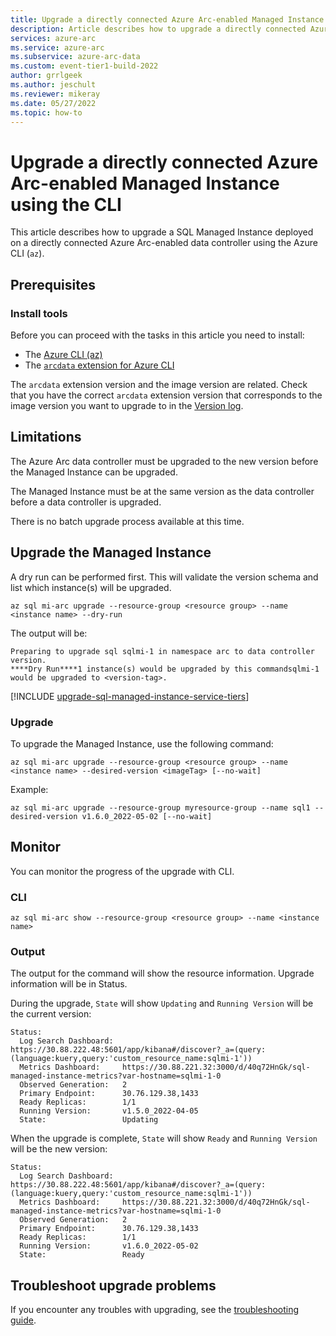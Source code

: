 ```yaml
---
title: Upgrade a directly connected Azure Arc-enabled Managed Instance using the CLI
description: Article describes how to upgrade a directly connected Azure Arc-enabled Managed Instance using the CLI
services: azure-arc
ms.service: azure-arc
ms.subservice: azure-arc-data
ms.custom: event-tier1-build-2022
author: grrlgeek
ms.author: jeschult
ms.reviewer: mikeray
ms.date: 05/27/2022
ms.topic: how-to
---
```


# Upgrade a directly connected Azure Arc-enabled Managed Instance using the CLI

This article describes how to upgrade a SQL Managed Instance deployed on a directly connected Azure Arc-enabled data controller using the Azure CLI (`az`).

## Prerequisites

### Install tools

Before you can proceed with the tasks in this article you need to install:

- The [Azure CLI (az)](/cli/azure/install-azure-cli)
- The [`arcdata` extension for Azure CLI](install-arcdata-extension.md)

The `arcdata` extension version and the image version are related. Check that you have the correct `arcdata` extension version that corresponds to the image version you want to upgrade to in the [Version log](version-log.md).

## Limitations

The Azure Arc data controller must be upgraded to the new version before the Managed Instance can be upgraded.

The Managed Instance must be at the same version as the data controller before a data controller is upgraded.

There is no batch upgrade process available at this time.

## Upgrade the Managed Instance

A dry run can be performed first. This will validate the version schema and list which instance(s) will be upgraded.

````cli
az sql mi-arc upgrade --resource-group <resource group> --name <instance name> --dry-run 
````

The output will be:

```output
Preparing to upgrade sql sqlmi-1 in namespace arc to data controller version.
****Dry Run****1 instance(s) would be upgraded by this commandsqlmi-1 would be upgraded to <version-tag>.
```

[!INCLUDE [upgrade-sql-managed-instance-service-tiers](includes/upgrade-sql-managed-instance-service-tiers.md)]


### Upgrade

To upgrade the Managed Instance, use the following command:

````cli
az sql mi-arc upgrade --resource-group <resource group> --name <instance name> --desired-version <imageTag> [--no-wait]
````

Example:

````cli
az sql mi-arc upgrade --resource-group myresource-group --name sql1 --desired-version v1.6.0_2022-05-02 [--no-wait]
````

## Monitor

You can monitor the progress of the upgrade with CLI.

### CLI

```cli
az sql mi-arc show --resource-group <resource group> --name <instance name>
```

### Output

The output for the command will show the resource information. Upgrade information will be in Status.

During the upgrade, ```State``` will show ```Updating``` and ```Running Version``` will be the current version:

```output
Status:
  Log Search Dashboard:  https://30.88.222.48:5601/app/kibana#/discover?_a=(query:(language:kuery,query:'custom_resource_name:sqlmi-1'))
  Metrics Dashboard:     https://30.88.221.32:3000/d/40q72HnGk/sql-managed-instance-metrics?var-hostname=sqlmi-1-0
  Observed Generation:   2
  Primary Endpoint:      30.76.129.38,1433
  Ready Replicas:        1/1
  Running Version:       v1.5.0_2022-04-05
  State:                 Updating
```

When the upgrade is complete, ```State``` will show ```Ready``` and ```Running Version``` will be the new version:

```output
Status:
  Log Search Dashboard:  https://30.88.222.48:5601/app/kibana#/discover?_a=(query:(language:kuery,query:'custom_resource_name:sqlmi-1'))
  Metrics Dashboard:     https://30.88.221.32:3000/d/40q72HnGk/sql-managed-instance-metrics?var-hostname=sqlmi-1-0
  Observed Generation:   2
  Primary Endpoint:      30.76.129.38,1433
  Ready Replicas:        1/1
  Running Version:       v1.6.0_2022-05-02
  State:                 Ready
```

## Troubleshoot upgrade problems

If you encounter any troubles with upgrading, see the [troubleshooting guide](troubleshoot-guide.md).
